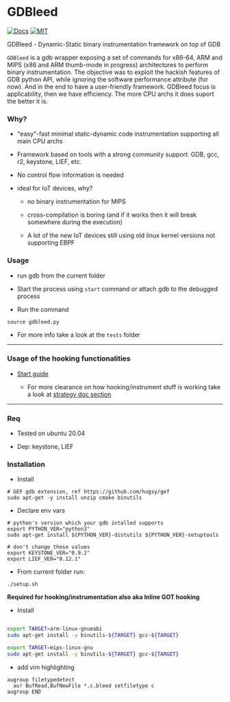 # GDBleed

[![Docs](https://img.shields.io/badge/Documentation-blue.svg)](https://tin-z.github.io/gdbleed/) [![MIT](https://img.shields.io/packagist/l/doctrine/orm.svg?maxAge=2592000?style=plastic)](https://github.com/tin-z/GDBleed/blob/main/LICENSE)

GDBleed - Dynamic-Static binary instrumentation framework on top of GDB

`GDBleed` is a gdb wrapper exposing a set of commands for x86-64, ARM and MIPS
(x86 and ARM thumb-mode in progress) architectures to perform binary
instrumentation. The objective was to exploit the hackish features of GDB
python API, while ignoring the software performance attribute (for now). And in
the end to have a user-friendly framework. GDBleed focus is applicability, then
we have efficiency. The more CPU archs it does suport the better it is.



### Why?

 - "easy"-fast minimal static-dynamic code instrumentation supporting all main CPU archs

 - Framework based on tools with a strong community support: GDB, gcc, r2, keystone, LIEF, etc.

 - No control flow information is needed

 - ideal for IoT devices, why?

    * no binary instrumentation for MIPS

    * cross-compilation is boring (and if it works then it will break somewhere during the execution)

    * A lot of the new IoT devices still using old linux kernel versions not supporting EBPF



### Usage

 - run gdb from the current folder

 - Start the process using `start` command or attach gdb to the debugged process

 - Run the command 

```
source gdbleed.py
```

 - For more info take a look at the `tests` folder

---

### Usage of the hooking functionalities ###

 - [Start guide](https://tin-z.github.io/gdbleed/start/)

    * For more clearance on how hooking/instrument stuff is working take a look at [strategy doc section](https://tin-z.github.io/gdbleed/strategy/strategy/)

---

### Req

 - Tested on ubuntu 20.04

 - Dep: keystone, LIEF


### Installation

 - Install 
```
# GEF gdb extension, ref https://github.com/hugsy/gef
sudo apt-get -y install unzip cmake binutils
```

 - Declare env vars
```
# python's version which your gdb intalled supports
export PYTHON_VER="python3"
sudo apt-get install ${PYTHON_VER}-distutils ${PYTHON_VER}-setuptools

# don't change these values
export KEYSTONE_VER="0.9.2"
export LIEF_VER="0.12.1"
```

 - From current folder run:
```
./setup.sh

```


**Required for hooking/instrumentation also aka Inline GOT hooking**

 - Install
```sh

export TARGET=arm-linux-gnueabi
sudo apt-get install -y binutils-${TARGET} gcc-${TARGET}

export TARGET=mips-linux-gnu
sudo apt-get install -y binutils-${TARGET} gcc-${TARGET}
```

 - add vim highlighting

```vim
augroup filetypedetect
  au! BufRead,BufNewFile *.c.bleed setfiletype c
augroup END
```



